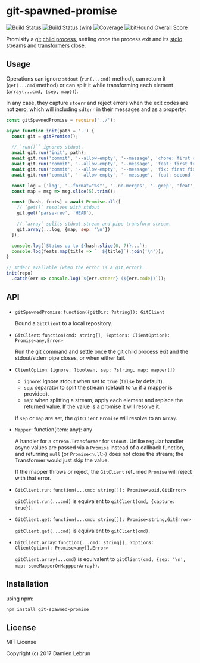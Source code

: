 # git-spawned-promise

[![Build Status][ci-badge]][travis]
[![Build Status (win)][ci-badge-win]][appveyor]
[![Coverage][codecov-badge]][codecov]
[![bitHound Overall Score][bithound-badge]][bithound]

Promisify a [git][git] [child process], settling once the process exit and its [stdio] streams and [transformers][transformer] close.


## Usage

Operations can ignore `stdout` (`run(...cmd)` method), can return it (`get(...cmd)`method) or can split it while transforming each element (`array(...cmd, {sep, map})`).

In any case, they capture `stderr` and reject errors when the exit codes are not zero, which will including `sdterr` in their messages and as a property:

```js
const gitSpawnedPromise = require('../');

async function init(path = '.') {
  const git = gitPromise();

  // `run()`` ignores stdout.
  await git.run('init', path);
  await git.run('commit', '--allow-empty', '--message', 'chore: first commit');
  await git.run('commit', '--allow-empty', '--message', 'feat: first feature');
  await git.run('commit', '--allow-empty', '--message', 'fix: first fix');
  await git.run('commit', '--allow-empty', '--message', 'feat: second feature');

  const log = ['log', '--format="%s"', '--no-merges', '--grep', 'feat', 'HEAD'];
  const map = msg => msg.slice(5).trim();

  const [hash, feats] = await Promise.all([
    // `get()` resolves with stdout
    git.get('parse-rev', 'HEAD'),

    // `array` splits stdout stream and pipe transform stream.
    git.array(...log, {map, sep: '\n'})
  ]);

  console.log(`Status up to ${hash.slice(0, 7)}...`);
  console.log(feats.map(title => `  ${title}`).join('\n'));
}

// stderr available (when the error is a git error).
init(repo)
  .catch(err => console.log(`${err.stderr} (${err.code})`));
```


## API

- `gitSpawnedPromise`: `function({gitDir: ?string}): GitClient`

  Bound a `GitClient` to a local repository.

- `GitClient`: `function(cmd: string[], ?options: ClientOption): Promise<any,Error>`

  Run the git command and settle once the git child process exit and the stdout/stderr pipe closes, or when either fail.

- `ClientOption`: `{ignore: ?boolean, sep: ?string, map: mapper[]}`

  * `ignore`: ignore stdout when set to `true` (`false` by default).
  * `sep`: separator to split the stream (default to `\n` if a mapper is provided).
  * `map`: when splitting a stream, apply each element and replace the returned value. If the value is a promise it will resolve it.

  if `sep` or `map` are set, the `gitCLient` `Promise` will resolve to an `Array`.

- `Mapper`: function(item: any): any

  A handler for a `stream.Transformer` for `stdout`. Unlike regular handler async values are passed via a `Promise` instead of a callback function, and returning `null` (or `Promise<null>)` does not close the stream; the Transformer would just skip the value.

  If the mapper throws or reject, the `GitClient` returned `Promise` will reject with that error.

- `GitClient.run`: `function(...cmd: string[]): Promise<void,GitError>`

  `gitClient.run(...cmd)` is equivalent to `gitClient(cmd, {capture: true})`.

- `GitClient.get`: `function(...cmd: string[]): Promise<string,GitError>`

  `gitClient.get(...cmd)` is equivalent to `gitClient(cmd)`.

- `GitClient.array`: `function(...cmd: string[], ?options: ClientOption): Promise<any[],Error>`

  `gitClient.array(...cmd)` is equivalent to `gitClient(cmd, {sep: '\n', map: someMapperOrMappperArray})`.



## Installation

using npm:

```shell
npm install git-spawned-promise
```


## License

MIT License

Copyright (c) 2017 Damien Lebrun

[git]: https://git-scm.com/
[child process]: https://nodejs.org/api/child_process.html#child_process_class_childprocess
[stdio]: https://nodejs.org/api/child_process.html#child_process_options_stdio
[transformer]: https://nodejs.org/api/stream.html#stream_duplex_and_transform_streams
[travis]: https://travis-ci.org/dinoboff/git-spawned-promise
[ci-badge]: https://travis-ci.org/dinoboff/git-spawned-promise.svg?branch=master
[appveyor]: https://ci.appveyor.com/project/dinoboff/git-spawned-promise/branch/master
[ci-badge-win]: https://ci.appveyor.com/api/projects/status/sgjrh23qgd1g5bd9/branch/master?svg=true
[bithound]: https://www.bithound.io/github/dinoboff/git-spawned-promise
[bithound-badge]: https://www.bithound.io/github/dinoboff/git-spawned-promise/badges/score.svg
[codecov]: https://codecov.io/gh/dinoboff/git-spawned-promise
[codecov-badge]: https://codecov.io/gh/dinoboff/git-spawned-promise/branch/master/graph/badge.svg
